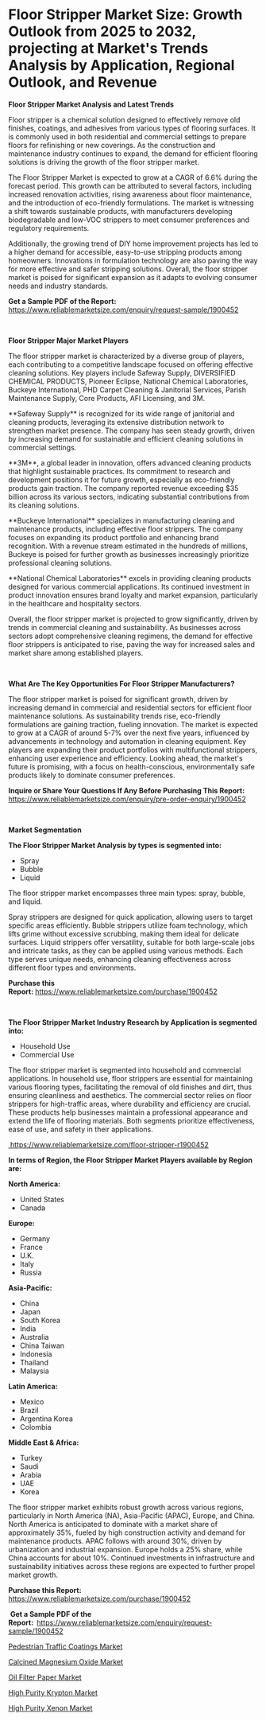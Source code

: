<p><h1>Floor Stripper Market Size: Growth Outlook from 2025 to 2032, projecting at Market's Trends Analysis by Application, Regional Outlook, and Revenue</h1></p><p><strong>Floor Stripper Market Analysis and Latest Trends</strong></p>
<p><p>Floor stripper is a chemical solution designed to effectively remove old finishes, coatings, and adhesives from various types of flooring surfaces. It is commonly used in both residential and commercial settings to prepare floors for refinishing or new coverings. As the construction and maintenance industry continues to expand, the demand for efficient flooring solutions is driving the growth of the floor stripper market.</p><p>The Floor Stripper Market is expected to grow at a CAGR of 6.6% during the forecast period. This growth can be attributed to several factors, including increased renovation activities, rising awareness about floor maintenance, and the introduction of eco-friendly formulations. The market is witnessing a shift towards sustainable products, with manufacturers developing biodegradable and low-VOC strippers to meet consumer preferences and regulatory requirements.</p><p>Additionally, the growing trend of DIY home improvement projects has led to a higher demand for accessible, easy-to-use stripping products among homeowners. Innovations in formulation technology are also paving the way for more effective and safer stripping solutions. Overall, the floor stripper market is poised for significant expansion as it adapts to evolving consumer needs and industry standards.</p></p>
<p><strong>Get a Sample PDF of the Report:&nbsp;</strong> <a href="https://www.reliablemarketsize.com/enquiry/request-sample/1900452?utm_campaign=1143&utm_medium=2&utm_source=Github&utm_content=ia&utm_term=30012025&utm_id=floor-stripper">https://www.reliablemarketsize.com/enquiry/request-sample/1900452</a></p>
<p>&nbsp;</p>
<p><strong>Floor Stripper Major Market Players</strong></p>
<p><p>The floor stripper market is characterized by a diverse group of players, each contributing to a competitive landscape focused on offering effective cleaning solutions. Key players include Safeway Supply, DIVERSIFIED CHEMICAL PRODUCTS, Pioneer Eclipse, National Chemical Laboratories, Buckeye International, PHD Carpet Cleaning & Janitorial Services, Parish Maintenance Supply, Core Products, AFI Licensing, and 3M.</p><p>**Safeway Supply** is recognized for its wide range of janitorial and cleaning products, leveraging its extensive distribution network to strengthen market presence. The company has seen steady growth, driven by increasing demand for sustainable and efficient cleaning solutions in commercial settings.</p><p>**3M**, a global leader in innovation, offers advanced cleaning products that highlight sustainable practices. Its commitment to research and development positions it for future growth, especially as eco-friendly products gain traction. The company reported revenue exceeding $35 billion across its various sectors, indicating substantial contributions from its cleaning solutions.</p><p>**Buckeye International** specializes in manufacturing cleaning and maintenance products, including effective floor strippers. The company focuses on expanding its product portfolio and enhancing brand recognition. With a revenue stream estimated in the hundreds of millions, Buckeye is poised for further growth as businesses increasingly prioritize professional cleaning solutions.</p><p>**National Chemical Laboratories** excels in providing cleaning products designed for various commercial applications. Its continued investment in product innovation ensures brand loyalty and market expansion, particularly in the healthcare and hospitality sectors.</p><p>Overall, the floor stripper market is projected to grow significantly, driven by trends in commercial cleaning and sustainability. As businesses across sectors adopt comprehensive cleaning regimens, the demand for effective floor strippers is anticipated to rise, paving the way for increased sales and market share among established players.</p></p>
<p>&nbsp;</p>
<p><strong>What Are The Key Opportunities For Floor Stripper Manufacturers?</strong></p>
<p><p>The floor stripper market is poised for significant growth, driven by increasing demand in commercial and residential sectors for efficient floor maintenance solutions. As sustainability trends rise, eco-friendly formulations are gaining traction, fueling innovation. The market is expected to grow at a CAGR of around 5-7% over the next five years, influenced by advancements in technology and automation in cleaning equipment. Key players are expanding their product portfolios with multifunctional strippers, enhancing user experience and efficiency. Looking ahead, the market's future is promising, with a focus on health-conscious, environmentally safe products likely to dominate consumer preferences.</p></p>
<p><strong>Inquire or Share Your Questions If Any Before Purchasing This Report:</strong> <a href="https://www.reliablemarketsize.com/enquiry/pre-order-enquiry/1900452?utm_campaign=1143&utm_medium=2&utm_source=Github&utm_content=ia&utm_term=30012025&utm_id=floor-stripper">https://www.reliablemarketsize.com/enquiry/pre-order-enquiry/1900452</a></p>
<p>&nbsp;</p>
<p><strong>Market Segmentation</strong></p>
<p><strong>The Floor Stripper Market Analysis by types is segmented into:</strong></p>
<p><ul><li>Spray</li><li>Bubble</li><li>Liquid</li></ul></p>
<p><p>The floor stripper market encompasses three main types: spray, bubble, and liquid. </p><p>Spray strippers are designed for quick application, allowing users to target specific areas efficiently. Bubble strippers utilize foam technology, which lifts grime without excessive scrubbing, making them ideal for delicate surfaces. Liquid strippers offer versatility, suitable for both large-scale jobs and intricate tasks, as they can be applied using various methods. Each type serves unique needs, enhancing cleaning effectiveness across different floor types and environments.</p></p>
<p><strong>Purchase this Report:&nbsp;</strong><a href="https://www.reliablemarketsize.com/purchase/1900452?utm_campaign=1143&utm_medium=2&utm_source=Github&utm_content=ia&utm_term=30012025&utm_id=floor-stripper">https://www.reliablemarketsize.com/purchase/1900452</a></p>
<p>&nbsp;</p>
<p><strong>The Floor Stripper Market Industry Research by Application is segmented into:</strong></p>
<p><ul><li>Household Use</li><li>Commercial Use</li></ul></p>
<p><p>The floor stripper market is segmented into household and commercial applications. In household use, floor strippers are essential for maintaining various flooring types, facilitating the removal of old finishes and dirt, thus ensuring cleanliness and aesthetics. The commercial sector relies on floor strippers for high-traffic areas, where durability and efficiency are crucial. These products help businesses maintain a professional appearance and extend the life of flooring materials. Both segments prioritize effectiveness, ease of use, and safety in their applications.</p></p>
<p><a href="https://www.reliablemarketsize.com/floor-stripper-r1900452?utm_campaign=1143&utm_medium=2&utm_source=Github&utm_content=ia&utm_term=30012025&utm_id=floor-stripper">&nbsp;https://www.reliablemarketsize.com/floor-stripper-r1900452</a></p>
<p><strong>In terms of Region, the Floor Stripper Market Players available by Region are:</strong></p>
<p>
    <p> <strong> North America: </strong>
        <ul>
            <li>United States</li>
            <li>Canada</li>
        </ul>
        </p> 
    <p> <strong> Europe: </strong>
        <ul>
            <li>Germany</li>
            <li>France</li>
            <li>U.K.</li>
            <li>Italy</li>
            <li>Russia</li>
        </ul>
        </p> 
    <p> <strong> Asia-Pacific: </strong>
        <ul>
            <li>China</li>
            <li>Japan</li>
            <li>South Korea</li>
            <li>India</li>
            <li>Australia</li>
            <li>China Taiwan</li>
            <li>Indonesia</li>
            <li>Thailand</li>
            <li>Malaysia</li>
        </ul>
        </p> 
    <p> <strong> Latin America: </strong>
        <ul>
            <li>Mexico</li>
            <li>Brazil</li>
            <li>Argentina Korea</li>
            <li>Colombia</li>
        </ul>
        </p> 
    <p> <strong> Middle East & Africa: </strong>
        <ul>
            <li>Turkey</li>
            <li>Saudi</li>
            <li>Arabia</li>
            <li>UAE</li>
            <li>Korea</li>
        </ul>
    </p>
    </p>
<p><p>The floor stripper market exhibits robust growth across various regions, particularly in North America (NA), Asia-Pacific (APAC), Europe, and China. North America is anticipated to dominate with a market share of approximately 35%, fueled by high construction activity and demand for maintenance products. APAC follows with around 30%, driven by urbanization and industrial expansion. Europe holds a 25% share, while China accounts for about 10%. Continued investments in infrastructure and sustainability initiatives across these regions are expected to further propel market growth.</p></p>
<p><strong>Purchase this Report: </strong><a href="https://www.reliablemarketsize.com/purchase/1900452?utm_campaign=1143&utm_medium=2&utm_source=Github&utm_content=ia&utm_term=30012025&utm_id=floor-stripper">https://www.reliablemarketsize.com/purchase/1900452</a></p>
<p>&nbsp;<strong>Get a Sample PDF of the Report:&nbsp;&nbsp;</strong><a href="https://www.reliablemarketsize.com/enquiry/request-sample/1900452?utm_campaign=1143&utm_medium=2&utm_source=Github&utm_content=ia&utm_term=30012025&utm_id=floor-stripper">https://www.reliablemarketsize.com/enquiry/request-sample/1900452</a></p>
<p><strong></strong></p>
<p><p><a href="https://github.com/steidmindy199393/Market-Research-Report-List-1/blob/main/pedestrian-traffic-coatings-market.md?utm_campaign=1143&utm_medium=2&utm_source=Github&utm_content=ia&utm_term=30012025&utm_id=floor-stripper">Pedestrian Traffic Coatings Market</a></p><p><a href="https://www.linkedin.com/pulse/detailed-examination-calcined-magnesium-oxide-market-vwfsc?utm_campaign=1143&utm_medium=2&utm_source=Github&utm_content=ia&utm_term=30012025&utm_id=floor-stripper">Calcined Magnesium Oxide Market</a></p><p><a href="https://github.com/klindsey95/Market-Research-Report-List-1/blob/main/oil-filter-paper-market.md?utm_campaign=1143&utm_medium=2&utm_source=Github&utm_content=ia&utm_term=30012025&utm_id=floor-stripper">Oil Filter Paper Market</a></p><p><a href="https://www.linkedin.com/pulse/market-dynamics-future-trends-global-high-purity-krypton-o46te?utm_campaign=1143&utm_medium=2&utm_source=Github&utm_content=ia&utm_term=30012025&utm_id=floor-stripper">High Purity Krypton Market</a></p><p><a href="https://www.linkedin.com/pulse/high-purity-xenon-market-trendssector-overview-andmarket-mkcoe?utm_campaign=1143&utm_medium=2&utm_source=Github&utm_content=ia&utm_term=30012025&utm_id=floor-stripper">High Purity Xenon Market</a></p></p>